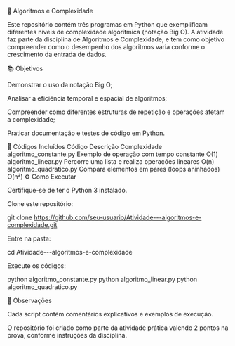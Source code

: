 🧩 Algoritmos e Complexidade

Este repositório contém três programas em Python que exemplificam diferentes níveis de complexidade algorítmica (notação Big O).
A atividade faz parte da disciplina de Algoritmos e Complexidade, e tem como objetivo compreender como o desempenho dos algoritmos varia conforme o crescimento da entrada de dados.

📚 Objetivos

Demonstrar o uso da notação Big O;

Analisar a eficiência temporal e espacial de algoritmos;

Compreender como diferentes estruturas de repetição e operações afetam a complexidade;

Praticar documentação e testes de código em Python.

🧠 Códigos Incluídos
Código	Descrição	Complexidade
algoritmo_constante.py	Exemplo de operação com tempo constante	O(1)
algoritmo_linear.py	Percorre uma lista e realiza operações lineares	O(n)
algoritmo_quadratico.py	Compara elementos em pares (loops aninhados)	O(n²)
⚙️ Como Executar

Certifique-se de ter o Python 3 instalado.

Clone este repositório:

git clone https://github.com/seu-usuario/Atividade---algoritmos-e-complexidade.git


Entre na pasta:

cd Atividade---algoritmos-e-complexidade


Execute os códigos:

python algoritmo_constante.py
python algoritmo_linear.py
python algoritmo_quadratico.py

🧾 Observações

Cada script contém comentários explicativos e exemplos de execução.

O repositório foi criado como parte da atividade prática valendo 2 pontos na prova, conforme instruções da disciplina.
